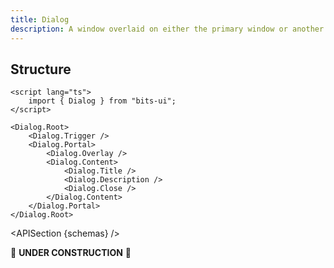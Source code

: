 ```yaml
---
title: Dialog
description: A window overlaid on either the primary window or another dialog window, rendering the content underneath inert.
---
```


<script>
	import { APISection } from '@/components'
	export let schemas;
</script>

## Structure

```svelte
<script lang="ts">
	import { Dialog } from "bits-ui";
</script>

<Dialog.Root>
	<Dialog.Trigger />
	<Dialog.Portal>
		<Dialog.Overlay />
		<Dialog.Content>
			<Dialog.Title />
			<Dialog.Description />
			<Dialog.Close />
		</Dialog.Content>
	</Dialog.Portal>
</Dialog.Root>
```

<APISection {schemas} />

🚧 **UNDER CONSTRUCTION** 🚧
